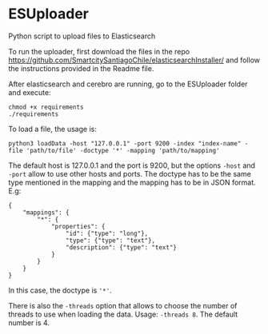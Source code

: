 # ESUploader
Python script to upload files to Elasticsearch

To run the uploader, first download the files in the repo https://github.com/SmartcitySantiagoChile/elasticsearchInstaller/ and follow the instructions provided in the Readme file.

After elasticsearch and cerebro are running, go to the ESUploader folder and execute:

    chmod +x requirements
    ./requirements
    
To load a file, the usage is:

    python3 loadData -host "127.0.0.1" -port 9200 -index "index-name" -file 'path/to/file' -doctype '*' -mapping 'path/to/mapping'
    
The default host is 127.0.0.1 and the port is 9200, but the options ```-host``` and ```-port``` allow to use other hosts and ports. The doctype has to be the same type mentioned in the mapping and the mapping has to be in JSON format. E.g: 

    {
        "mappings": {
            "*": {
                "properties": {
                    "id": {"type": "long"},
                    "type": {"type": "text"},
                    "description": {"type": "text"}
                }
            }
        }
    }
    
In this case, the doctype is ```'*'```.
    
There is also the ```-threads``` option that allows to choose the number of threads to use when loading the data. Usage: ```-threads 8```. The default number is 4.
